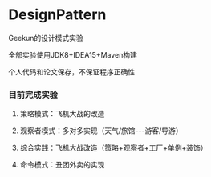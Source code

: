 # DesignPattern

Geekun的设计模式实验

全部实验使用JDK8+IDEA15+Maven构建

个人代码和论文保存，不保证程序正确性

### 目前完成实验

1. 策略模式：飞机大战的改造

2. 观察者模式：多对多实现（天气/旅馆---游客/导游）

3. 综合实践：飞机大战改造（策略+观察者+工厂+单例+装饰）

4. 命令模式：丑团外卖的实现